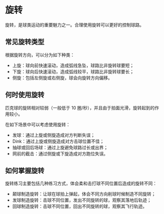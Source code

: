 # 旋转

旋转，是球类运动的重要魅力之一。合理使用旋转可以更好的控制球路。

## 常见旋转类型

根据旋转方向，可以分为如下种类：

* 上旋：球向前快速滚动，造成弧线急坠，球路比非旋转球要短；
* 下旋：球向后快速滚动，造成弧线较平，球路比非旋转球要长；
* 侧旋：包括左侧旋或右侧旋，球会向旋转方向偏移。

## 何时使用旋转

匹克球的旋转相对较弱（一般低于 10 圈/秒），并且由于拍面光滑，旋转起到的作用较小。

在如下场景中可以考虑使用旋转：

* 发球：通过上旋或侧旋造成对方判断失误；
* Dink：通过上旋或侧旋造成对方击球位置不佳；
* 抽球或回后场球：通过上旋避免球路过长或出界；
* 网前的截击：通过侧旋或下旋造成对方跑位失误。

## 如何掌握旋转

旋转练习主要包括几种练习方式，体会柔和击打球不同位置后造成的旋转不同：

* 颠球制造旋转：让球在球拍上弹起，体会不同方向削球时候制造不同旋转；
* 发球制造旋转：击球不同位置，发出不同旋转的球，观察其落地后轨迹；
* 回球制造旋转：击球不同位置，回出不同旋转的球，观察其飞行轨迹。

